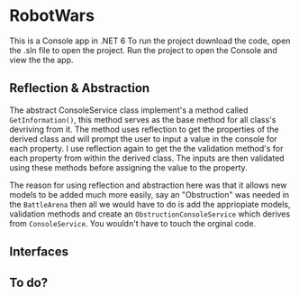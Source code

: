 # RobotWars
This is a Console app in .NET 6
To run the project download the code, open the .sln file to open the project. Run the project to open the Console and view the the app.

## Reflection & Abstraction
The abstract ConsoleService class implement's a method called `GetInformation()`, this method serves as the base method for all class's devriving from it. The method uses reflection to get the properties of the derived class and will prompt the user to input a value in the console for each property. I use reflection again to get the the validation method's for each property from within the derived class. The inputs are then validated using these methods before assigning the value to the property.

The reason for using reflection and abstraction here was that it allows new models to be added much more easily, say an "Obstruction" was needed in the `BattleArena` then all we would have to do is add the appriopiate models, validation methods and create an `ObstructionConsoleService` which derives from `ConsoleService`. You wouldn't have to touch the orginal code. 

## Interfaces

## To do?
